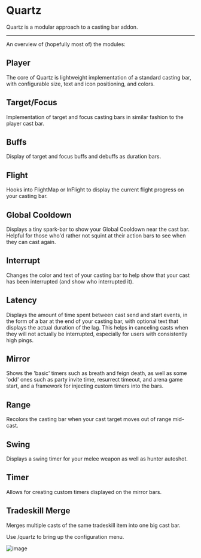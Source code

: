 # Quartz

Quartz is a modular approach to a casting bar addon. 

---

An overview of (hopefully most of) the modules:

## Player
The core of Quartz is lightweight implementation of a standard casting bar, with configurable size, text and icon positioning, and colors. 

## Target/Focus
Implementation of target and focus casting bars in similar fashion to the player cast bar. 

## Buffs
Display of target and focus buffs and debuffs as duration bars. 

## Flight
Hooks into FlightMap or InFlight to display the current flight progress on your casting bar. 

## Global Cooldown
Displays a tiny spark-bar to show your Global Cooldown near the cast bar. Helpful for those who'd rather not squint at their action bars to see when they can cast again. 

## Interrupt
Changes the color and text of your casting bar to help show that your cast has been interrupted (and show who interrupted it). 

## Latency
Displays the amount of time spent between cast send and start events, in the form of a bar at the end of your casting bar, with optional text that displays the actual duration of the lag. This helps in canceling casts when they will not actually be interrupted, especially for users with consistently high pings. 

## Mirror
Shows the 'basic' timers such as breath and feign death, as well as some 'odd' ones such as party invite time, resurrect timeout, and arena game start, and a framework for injecting custom timers into the bars. 

## Range
Recolors the casting bar when your cast target moves out of range mid-cast. 

## Swing
Displays a swing timer for your melee weapon as well as hunter autoshot. 

## Timer
Allows for creating custom timers displayed on the mirror bars. 

## Tradeskill Merge
Merges multiple casts of the same tradeskill item into one big cast bar. 

Use /quartz to bring up the configuration menu.

![image](https://github.com/endless-addons/Quartz/assets/46463908/bed97f23-8266-4a92-8385-3b64cea8b8f7)
